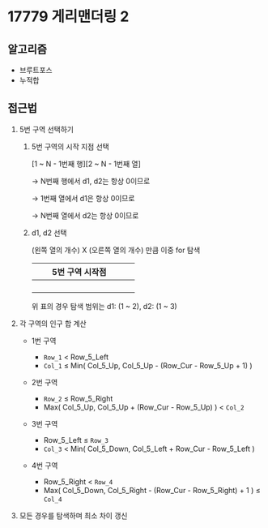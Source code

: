 # 17779 게리맨더링 2

## 알고리즘

- 브루트포스
- 누적합

## 접근법

1. 5번 구역 선택하기
    1. 5번 구역의 시작 지점 선택
        
        [1 ~ N - 1번째 행][2 ~ N - 1번째 열]
        
        → N번째 행에서 d1, d2는 항상 0이므로
        
        → 1번째 열에서 d1은 항상 0이므로
        
        → N번째 열에서 d2는 항상 0이므로
        
    2. d1, d2 선택
        
        (왼쪽 열의 개수) X (오른쪽 열의 개수) 만큼 이중 for 탐색
        
        |  |  | 5번 구역 시작점 |  |  |  |
        | --- | --- | --- | --- | --- | --- |
        |  |  |  |  |  |  |
        |  |  |  |  |  |  |
        |  |  |  |  |  |  |
        |  |  |  |  |  |  |
        
        위 표의 경우 탐색 범위는 d1: (1 ~ 2), d2: (1 ~ 3)
        
2. 각 구역의 인구 합 계산
    - 1번 구역
        - `Row_1` < Row_5_Left
        - `Col_1` ≤ Min( Col_5_Up, Col_5_Up - (Row_Cur - Row_5_Up + 1) )
    
    - 2번 구역
        - `Row_2` ≤ Row_5_Right
        - Max( Col_5_Up, Col_5_Up + (Row_Cur - Row_5_Up) ) < `Col_2`
        
    - 3번 구역
        - Row_5_Left ≤ `Row_3`
        - `Col_3` < Min( Col_5_Down, Col_5_Left + Row_Cur - Row_5_Left )
        
    - 4번 구역
        - Row_5_Right < `Row_4`
        - Max( Col_5_Down, Col_5_Right - (Row_Cur - Row_5_Right) + 1 ) ≤ `Col_4`
        
3. 모든 경우를 탐색하며 최소 차이 갱신